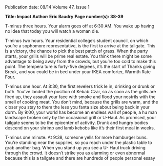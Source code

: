 Publication date: 08/14
Volume 47, Issue 1

**Title: Impact**
**Author: Eric Baudry**
**Page number(s): 38-39**

T-minus three hours. Your alarm goes off at 6:30 
AM. You wake up having no idea that today 
you will watch a woman die. 

T-minus two hours. Your residential college’s 
student council, on which you’re a sophomore 
representative, is the first to arrive at the tailgate. 
This is a victory, the chance to pick the best patch 
of grass. When the party starts, your grills will be 
prime real estate. You think there might be some 
advantage to being away from the crowds, but 
you’re too cold to make this point. The tempera­
ture is forty-five degrees, it’s the start of Thanks­
giving Break, and you could be in bed under your 
IKEA comforter, Warmth Rate Four. 

T-minus one hour. At 8:30, the first revelers trick­
le in, drinking or drunk or both. You’ve landed the 
position of Kebab Czar, so as soon as the grills 
are fired up, they assault your face with smoke 
and flood your nostrils with the smell of cooking 
meat. You don’t mind, because the grills are warm, 
and the closer you stay to them the less you fanta­
size about being back in your dorm. By 9:00, your 
world has become an endless wall of people, a hu­
man landscape broken only by the occasional grill 
or U-Haul. As promised, your tailgate seems to be 
the epicenter of activity. Drunk and hungry bodies 
descend on your shrimp and lamb kebobs like it’s 
their first meal in weeks.

T-minus one minute. At 9:38, someone yells for 
more hamburger buns. You’re standing near the 
supplies, so you reach under the plastic table to 
grab another bag. When you stand up you see a U-
Haul truck driving through the crowd. It doesn’t 
strike you as alarming or even abnormal because 
this is a tailgate and there are hundreds of people 
personal essay